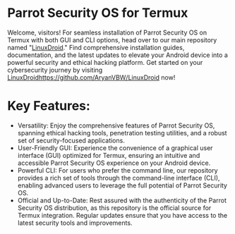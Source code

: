 
# Parrot Security OS for Termux
Welcome, visitors! For seamless installation of Parrot Security OS on Termux with both GUI and CLI options, head over to our main repository named "[LinuxDroid](https://github.com/AryanVBW/LinuxDroid)." Find comprehensive installation guides, documentation, and the latest updates to elevate your Android device into a powerful security and ethical hacking platform. Get started on your cybersecurity journey by visiting [LinuxDroid](https://github.com/AryanVBW/LinuxDroid)https://github.com/AryanVBW/LinuxDroid now!




# Key Features:
- Versatility: Enjoy the comprehensive features of Parrot Security OS, spanning ethical hacking tools, penetration testing utilities, and a robust set of security-focused applications.
- User-Friendly GUI: Experience the convenience of a graphical user interface (GUI) optimized for Termux, ensuring an intuitive and accessible Parrot Security OS experience on your Android device.
- Powerful CLI: For users who prefer the command line, our repository provides a rich set of tools through the command-line interface (CLI), enabling advanced users to leverage the full potential of Parrot Security OS.
- Official and Up-to-Date: Rest assured with the authenticity of the Parrot Security OS distribution, as this repository is the official source for Termux integration. Regular updates ensure that you have access to the latest security tools and improvements.
